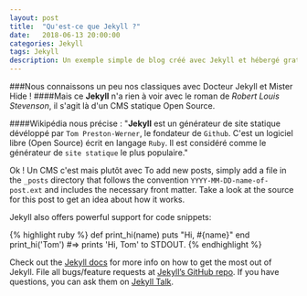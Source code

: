 ```yaml
---
layout: post
title:  "Qu'est-ce que Jekyll ?"
date:   2018-06-13 20:00:00
categories: Jekyll
tags: Jekyll
description: Un exemple simple de blog créé avec Jekyll et hébergé gratuitement sur GitHub.
---
```

###Nous connaissons un peu nos classiques avec Docteur Jekyll et Mister Hide !
####Mais ce **Jekyll** n'a rien à voir avec le roman de *Robert Louis Stevenson*, il s'agit là d'un CMS statique Open Source.

####Wikipédia nous précise :
"**Jekyll** est un générateur de site statique dévéloppé par `Tom Preston-Werner`, le fondateur de `Github`. C'est un logiciel libre (Open Source) écrit en langage `Ruby`. Il est considéré comme le générateur de `site statique` le plus populaire."

Ok ! Un CMS c'est mais plutôt avec  To add new posts, simply add a file in the `_posts` directory that follows the convention `YYYY-MM-DD-name-of-post.ext` and includes the necessary front matter. Take a look at the source for this post to get an idea about how it works.

Jekyll also offers powerful support for code snippets:

{% highlight ruby %}
def print_hi(name)
  puts "Hi, #{name}"
end
print_hi('Tom')
#=> prints 'Hi, Tom' to STDOUT.
{% endhighlight %}

Check out the [Jekyll docs][jekyll-docs] for more info on how to get the most out of Jekyll. File all bugs/feature requests at [Jekyll’s GitHub repo][jekyll-gh]. If you have questions, you can ask them on [Jekyll Talk][jekyll-talk].

[jekyll-docs]: https://jekyllrb.com/docs/home
[jekyll-gh]:   https://github.com/jekyll/jekyll
[jekyll-talk]: https://talk.jekyllrb.com/

